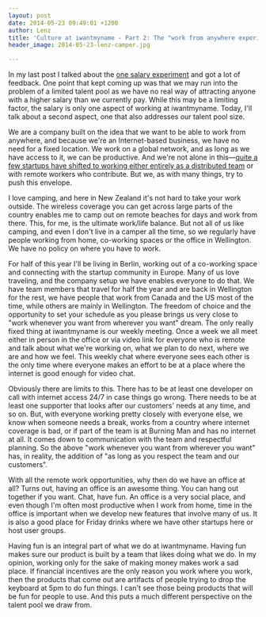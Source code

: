 ```yaml
---
layout: post
date: 2014-05-23 09:49:01 +1200
author: Lenz
title: 'Culture at iwantmyname - Part 2: The "work from anywhere experiment"'
header_image: 2014-05-23-lenz-camper.jpg

---
```


In my last post I talked about the [one salary experiment](https://iwantmyname.com/blog/2014/05/culture-at-iwmn-part-one.html) and got a lot of feedback. One point that kept coming up was that we may run into the problem of a limited talent pool as we have no real way of attracting anyone with a higher salary than we currently pay. While this may be a limiting factor, the salary is only one aspect of working at iwantmyname. Today, I'll talk about a second aspect, one that also addresses our talent pool size.

We are a company built on the idea that we want to be able to work from anywhere, and because we're an Internet-based business, we have no need for a fixed location. We work on a global network, and as long as we have access to it, we can be productive. And we're not alone in this—[quite a few startups have shifted to working either entirely as a distributed team](http://www.groovehq.com/blog/being-a-remote-team) or with remote workers who contribute. But we, as with many things, try to push this envelope.

I love camping, and here in New Zealand it's not hard to take your work outside. The wireless coverage you can get across large parts of the country enables me to camp out on remote beaches for days and work from there. This, for me, is the ultimate work/life balance. But not all of us like camping, and even I don't live in a camper all the time, so we regularly have people working from home, co-working spaces or the office in Wellington. We have no policy on where you have to work.

For half of this year I'll be living in Berlin, working out of a co-working space and connecting with the startup community in Europe. Many of us love traveling, and the company setup we have enables everyone to do that. We have team members that travel for half the year and are back in Wellington for the rest, we have people that work from Canada and the US most of the time, while others are mainly in Wellington. The freedom of choice and the opportunity to set your schedule as you please brings us very close to "work whenever you want from wherever you want" dream. The only really fixed thing at iwantmyname is our weekly meeting. Once a week we all meet either in person in the office or via video link for everyone who is remote and talk about what we're working on, what we plan to do next, where we are and how we feel. This weekly chat where everyone sees each other is the only time where everyone makes an effort to be at a place where the internet is good enough for video chat.

Obviously there are limits to this. There has to be at least one developer on call with internet access 24/7 in case things go wrong. There needs to be at least one supporter that looks after our customers' needs at any time, and so on. But, with everyone working pretty closely with everyone else, we know when someone needs a break, works from a country where internet coverage is bad, or if part of the team is at Burning Man and has no internet at all. It comes down to communication with the team and respectful planning. So the above "work whenever you want from wherever you want" has, in reality, the addition of "as long as you respect the team and our customers".

With all the remote work opportunities, why then do we have an office at all? Turns out, having an office is an awesome thing. You can hang out together if you want. Chat, have fun. An office is a very social place, and even though I'm often most productive when I work from home, time in the office is important when we develop new features that involve many of us. It is also a good place for Friday drinks where we have other startups here or host user groups. 

Having fun is an integral part of what we do at iwantmyname. Having fun makes sure our product is built by a team that likes doing what we do. In my opinion, working only for the sake of making money makes work a sad place. If financial incentives are the only reason you work where you work, then the products that come out are artifacts of people trying to drop the keyboard at 5pm to do fun things. I can't see those being products that will be fun for people to use. And this puts a much different perspective on the talent pool we draw from.
